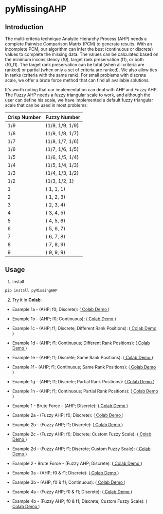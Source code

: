 # pyMissingAHP

## Introduction
The multi-criteria technique Analytic Hierarchy Process (AHP) needs a complete Pairwise Comparison Matrix (PCM) to generate results. With an incomplete PCM, our algorithm can infer the best (continuous or discrete) values to complete the missing data. The values can be calculated based on the minimum inconsistency (f0), target rank preservation (f1), or both (f0_f1). The target rank preservation can be total (when all criteria are ranked) or partial (when only a set of criteria are ranked). We also allow ties in ranks (criteria with the same rank). For small problems with discrete scale, we offer a brute force method that can find all available solutions.

It's worth noting that our implementation can deal with AHP and Fuzzy AHP. The Fuzzy AHP needs a fuzzy triangular scale to work, and although the user can define his scale, we have implemented a default fuzzy triangular scale that can be used in most problems:


| Crisp Number |   Fuzzy Number  | 
|--------------|-----------------|
|     1/9      | (1/9, 1/9, 1/9) |
|     1/8      | (1/9, 1/8, 1/7) |
|     1/7      | (1/8, 1/7, 1/6) |
|     1/6      | (1/7, 1/6, 1/5) |
|     1/5      | (1/6, 1/5, 1/4) |
|     1/4      | (1/5, 1/4, 1/3) |
|     1/3      | (1/4, 1/3, 1/2) |
|     1/2      | (1/3, 1/2,   1) |
|       1      | (  1,   1,   1) |
|       2      | (  1,   2,   3) |
|       3      | (  2,   3,   4) |
|       4      | (  3,   4,   5) |
|       5      | (  4,   5,   6) |
|       6      | (  5,   6,   7) |
|       7      | (  6,   7,   8) |
|       8      | (  7,   8,   9) |
|       9      | (  9,   9,   9) |


## Usage
1. Install

```bash
pip install pyMissingAHP
```

2. Try it in **Colab**:

- Example 1a - (AHP; f0; Discrete): ([ Colab Demo ](https://colab.research.google.com/drive/11FoDq0i5WGY7IH1Kxf7FBboWGAk6Mw9A?usp=sharing))
- Example 1b - (AHP; f0; Continuous): ([ Colab Demo ](https://colab.research.google.com/drive/1Jebj8Dqzm96DAmabF_i1RrS-d_-Au_YI?usp=sharing))
- Example 1c - (AHP; f1; Discrete; Different Rank Positions): ([ Colab Demo ](https://colab.research.google.com/drive/1n9hcYCW85bK5qU_LpNyZcaTalSnvT-de?usp=sharing))
- Example 1d - (AHP; f1; Continuous; Different Rank Positions): ([ Colab Demo ](https://colab.research.google.com/drive/1kB3nJl4jlSWUoviKZXblqMgIJk8iz_VA?usp=sharing))
- Example 1e - (AHP; f1; Discrete; Same Rank Positions): ([ Colab Demo ](https://colab.research.google.com/drive/1D6ae7wgcZg-yNFr_gj5pmxEriL-oG09X?usp=sharing))
- Example 1f - (AHP; f1; Continuous; Same Rank Positions): ([ Colab Demo ](https://colab.research.google.com/drive/1-wMDIPN4ZRgWX3JpyltUjpI8xiR-BKlh?usp=sharing))
- Example 1g - (AHP; f1; Discrete; Partial Rank Positions): ([ Colab Demo ](https://colab.research.google.com/drive/1LScLnOoSFI4FMR5qMRuyykwIcnj_S2lU?usp=sharing))
- Example 1h - (AHP; f1; Continuous; Partial Rank Positions): ([ Colab Demo ](https://colab.research.google.com/drive/1QjqU3uo0pnW4CuyTTmnaEyElpRdfDiE6?usp=sharing))
- Example 1  -  Brute Force - (AHP; Discrete): ([ Colab Demo ](https://colab.research.google.com/drive/1y1tycNbDFxFYiSb3_BrHmP2dUnOOHIqG?usp=sharing))

- Example 2a - (Fuzzy AHP; f0; Discrete): ([ Colab Demo ](https://colab.research.google.com/drive/1aBEP7lYbSvpHJxJGxYrg4QS4na8Jk49f?usp=sharing))
- Example 2b - (Fuzzy AHP; f1; Discrete): ([ Colab Demo ](https://colab.research.google.com/drive/18aeD00Q2jmc_P6QSHGjuEKDUKeEoIiq4?usp=sharing))
- Example 2c - (Fuzzy AHP; f0; Discrete; Custom Fuzzy Scale): ([ Colab Demo ](https://colab.research.google.com/drive/1vPBq4CzNXS503W-ANdW8-WYacdDgSOVr?usp=sharing))
- Example 2d - (Fuzzy AHP; f1; Discrete; Custom Fuzzy Scale): ([ Colab Demo ](https://colab.research.google.com/drive/1sfpmhM7U3xvSKfGlbRlVNKhSszN4vAA4?usp=sharing))
- Example 2  -  Brute Force - (Fuzzy AHP; Discrete): ([ Colab Demo ](https://colab.research.google.com/drive/1FmhWnZw3SA7sCGxLYLK6-ISsrYX9kEZU?usp=sharing))

- Example 3a - (AHP; f0 & f1; Discrete): ([ Colab Demo ](https://colab.research.google.com/drive/1kDo5Ur0_xK2LzGmDOPd0kLjwQwuOKezE?usp=sharing))
- Example 3b - (AHP; f0 & f1; Continuous): ([ Colab Demo ](https://colab.research.google.com/drive/1IwRxyxHXMEAAdDPSTr6yy8otEkv7l3kW?usp=sharing))

- Example 4a - (Fuzzy AHP; f0 & f1; Discrete): ([ Colab Demo ](https://colab.research.google.com/drive/1_zRxMOmGgoEoiddF94383OHYq_ztF0nT?usp=sharing))
- Example 4b - (Fuzzy AHP; f0 & f1; Discrete; Custom Fuzzy Scale): ([ Colab Demo ](https://colab.research.google.com/drive/1Jn6KElsYwN6W9IXR4XbBDy2AW6JYoh9t?usp=sharing))
